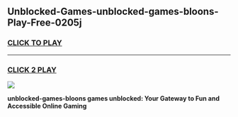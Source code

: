 
## Unblocked-Games-unblocked-games-bloons-Play-Free-0205j
<h3>
<a href="https://premium76.site?title=unblocked-games-bloons&ref=23A">CLICK TO PLAY</a></h3>
<hr>

<h3>
<a href="https://premium76.site?title=unblocked-games-bloons&ref=23A">CLICK 2 PLAY</a>
  
</h3>

<a href="https://premium76.site?title=unblocked-games-bloons&ref=23A"><img src="https://clearcache.store/games.png"></a>


**unblocked-games-bloons games unblocked: Your Gateway to Fun and Accessible Online Gaming**
